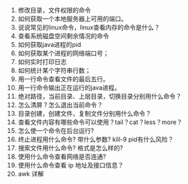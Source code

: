 1. 修改目录，文件权限的命令
2. 如何获取一个本地服务器上可用的端口。
3. 说说常见的linux命令，linux查看内存的命令是什么？
4. 查看系统磁盘空间剩余情况的命令
5. 如何获取java进程的pid
6. 如何获取某个进程的网络端口号；
7. 如何实时打印日志
8. 如何统计某个字符串行数；
9. 用一行命令查看文件的最后五行。
10. 用一行命令输出正在运行的java进程。
11. 绝对路径，当前目录、上层目录，切换目录分别用什么命令？
12. 怎么清屏？怎么退出当前命令？
13. 目录创建，创建文件，复制文件分别用什么命令？
14. 查看文件内容有哪些命令可以使用？tail？cat？less？more？
15. 怎么使一个命令在后台运行?
16. 终止进程用什么命令? 带什么参数? kill-9 pid有什么风险？
17. 搜索文件用什么命令? 格式是怎么样的?
18. 使用什么命令查看网络是否连通?
19. 使用什么命令查看 ip 地址及接口信息？
20. awk 详解